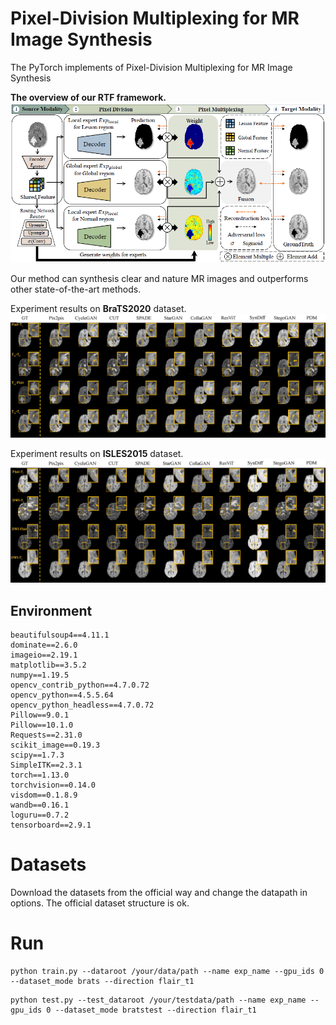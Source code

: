 # Pixel-Division Multiplexing for MR Image Synthesis
The PyTorch implements of Pixel-Division Multiplexing for MR Image Synthesis

**The overview of our RTF framework.**
<img src="images/framework.png"/>

Our method can synthesis clear and nature MR images and outperforms other state-of-the-art methods.

Experiment results on **BraTS2020** dataset.
<img src="images/Brats2020.png"/>

Experiment results on **ISLES2015** dataset.
<img src="images/ISLES2015.png"/>

## Environment
```
beautifulsoup4==4.11.1
dominate==2.6.0
imageio==2.19.1
matplotlib==3.5.2
numpy==1.19.5
opencv_contrib_python==4.7.0.72
opencv_python==4.5.5.64
opencv_python_headless==4.7.0.72
Pillow==9.0.1
Pillow==10.1.0
Requests==2.31.0
scikit_image==0.19.3
scipy==1.7.3
SimpleITK==2.3.1
torch==1.13.0
torchvision==0.14.0
visdom==0.1.8.9
wandb==0.16.1
loguru==0.7.2
tensorboard==2.9.1
```

# Datasets
Download the datasets from the official way and change the datapath in options. The official dataset structure is ok.

# Run
```
python train.py --dataroot /your/data/path --name exp_name --gpu_ids 0 --dataset_mode brats --direction flair_t1 
```
```
python test.py --test_dataroot /your/testdata/path --name exp_name --gpu_ids 0 --dataset_mode bratstest --direction flair_t1 
```